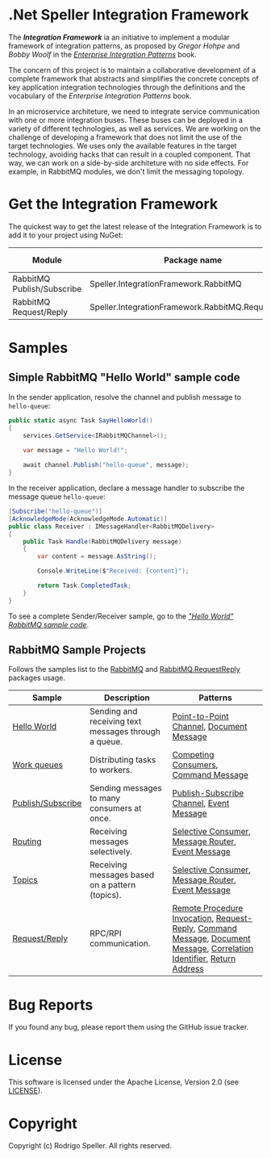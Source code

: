# .Net Speller Integration Framework

The ***Integration Framework*** ia an initiative to implement a modular framework of integration patterns, as proposed by *Gregor Hohpe* and *Bobby Woolf* in the *[Enterprise Integration Patterns]* book.

The concern of this project is to maintain a collaborative development of a complete framework that abstracts and simplifies the concrete concepts of key application integration technologies through the definitions and the vocabulary of the *Enterprise Integration Patterns* book.

In an microservice architeture, we need to integrate service communication with one or more integration buses. These buses can be deployed in a variety of different technologies, as well as services. We are working on the challenge of developing a framework that does not limit the use of the target technologies. We uses only the available features in the target technology, avoiding hacks that can result in a coupled component. That way, we can work on a side-by-side architeture with no side effects. For example, in RabbitMQ modules, we don't limit the messaging topology.

# Get the Integration Framework
The quickest way to get the latest release of the Integration Framework is to add it to your project using NuGet:

|Module|Package name|Latest version|
|------|------------|--------------|
|RabbitMQ Publish/Subscribe|Speller.IntegrationFramework.RabbitMQ|[![NuGet][badge:nuget:Speller.IntegrationFramework.RabbitMQ]][nuget:Speller.IntegrationFramework.RabbitMQ]|
|RabbitMQ Request/Reply|Speller.IntegrationFramework.RabbitMQ.RequestReply|[![NuGet][badge:nuget:Speller.IntegrationFramework.RabbitMQ.RequestReply]][nuget:Speller.IntegrationFramework.RabbitMQ.RequestReply]|

# Samples

## Simple RabbitMQ "Hello World" sample code

In the sender application, resolve the channel and publish message to `hello-queue`:

```csharp
public static async Task SayHelloWorld()
{
    services.GetService<IRabbitMQChannel>();

    var message = "Hello World!";
    
    await channel.Publish("hello-queue", message);
}
```

In the receiver application, declare a message handler to subscribe the message queue `hello-queue`:

```csharp
[Subscribe("hello-queue")]
[AcknowledgeMode(AcknowledgeMode.Automatic)]
public class Receiver : IMessageHandler<RabbitMQDelivery>
{
    public Task Handle(RabbitMQDelivery message)
    {
        var content = message.AsString();

        Console.WriteLine($"Received: {content}");

        return Task.CompletedTask;
    }
}
```

To see a complete Sender/Receiver sample, go to the *["Hello World" RabbitMQ sample code][Sample01-HelloWorld]*.

## RabbitMQ Sample Projects

Follows the samples list to the [RabbitMQ][nuget:Speller.IntegrationFramework.RabbitMQ] and [RabbitMQ.RequestReply][nuget:Speller.IntegrationFramework.RabbitMQ.RequestReply] packages usage.

|Sample|Description|Patterns|
|-|-|-|
|[Hello World][Sample01-HelloWorld]|Sending and receiving text messages through a queue.|[Point-to-Point Channel], [Document Message]|
|[Work queues][Sample02-WorkQueues]|Distributing tasks to workers.|[Competing Consumers], [Command Message]|
|[Publish/Subscribe][Sample03-PublishSubscribe]|Sending messages to many consumers at once.|[Publish-Subscribe Channel], [Event Message]
|[Routing][Sample04-Routing]|Receiving messages selectively.|[Selective Consumer], [Message Router], [Event Message]|
|[Topics][Sample05-Topics]|Receiving messages based on a pattern (topics).|[Selective Consumer], [Message Router], [Event Message]|
|[Request/Reply][Sample06-RPC]|RPC/RPI communication.|[Remote Procedure Invocation], [Request-Reply], [Command Message], [Document Message], [Correlation Identifier], [Return Address]|

# Bug Reports
If you found any bug, please report them using the GitHub issue tracker.

# License
This software is licensed under the Apache License, Version 2.0 (see [LICENSE][LICENSE]).

# Copyright
Copyright (c) Rodrigo Speller. All rights reserved.

<!-- Common Links -->
[LICENSE]: LICENSE.txt

<!-- Nuget Packages Links -->
[nuget:Speller.IntegrationFramework.RabbitMQ]:              https://www.nuget.org/packages/Speller.IntegrationFramework.RabbitMQ/
[nuget:Speller.IntegrationFramework.RabbitMQ.RequestReply]: https://www.nuget.org/packages/Speller.IntegrationFramework.RabbitMQ.RequestReply/

[badge:nuget:Speller.IntegrationFramework.RabbitMQ]:                https://img.shields.io/nuget/v/Speller.IntegrationFramework.RabbitMQ.svg?style=flat-square
[badge:nuget:Speller.IntegrationFramework.RabbitMQ.RequestReply]:   https://img.shields.io/nuget/v/Speller.IntegrationFramework.RabbitMQ.RequestReply.svg?style=flat-square

<!-- Sample Links -->
[Sample01-HelloWorld]:          samples/Speller.IntegrationPatterns.RabbitMQ/Sample01-HelloWorld
[Sample02-WorkQueues]:          samples/Speller.IntegrationPatterns.RabbitMQ/Sample02-WorkQueues
[Sample03-PublishSubscribe]:    samples/Speller.IntegrationPatterns.RabbitMQ/Sample03-PublishSubscribe
[Sample04-Routing]:             samples/Speller.IntegrationPatterns.RabbitMQ/Sample04-Routing
[Sample05-Topics]:              samples/Speller.IntegrationPatterns.RabbitMQ/Sample05-Topics
[Sample06-RPC]:                 samples/Speller.IntegrationPatterns.RabbitMQ/Sample06-RPC

<!-- Enterprise Integration Patterns Links-->
[Enterprise Integration Patterns]:  https://www.enterpriseintegrationpatterns.com/
[Command Message]:                  https://www.enterpriseintegrationpatterns.com/patterns/messaging/CommandMessage.html
[Competing Consumers]:              https://www.enterpriseintegrationpatterns.com/patterns/messaging/CompetingConsumers.html
[Correlation Identifier]:           https://www.enterpriseintegrationpatterns.com/patterns/messaging/CorrelationIdentifier.html
[Document Message]:                 https://www.enterpriseintegrationpatterns.com/patterns/messaging/DocumentMessage.html
[Event Message]:                    https://www.enterpriseintegrationpatterns.com/patterns/messaging/EventMessage.html
[Message Router]:                   https://www.enterpriseintegrationpatterns.com/patterns/messaging/MessageRouter.html
[Point-to-Point Channel]:           https://www.enterpriseintegrationpatterns.com/patterns/messaging/PointToPointChannel.html
[Publish-Subscribe Channel]:        https://www.enterpriseintegrationpatterns.com/patterns/messaging/PublishSubscribeChannel.html
[Remote Procedure Invocation]:      https://www.enterpriseintegrationpatterns.com/patterns/messaging/EncapsulatedSynchronousIntegration.html
[Request-Reply]:                    https://www.enterpriseintegrationpatterns.com/patterns/messaging/RequestReply.html
[Return Address]:                   https://www.enterpriseintegrationpatterns.com/patterns/messaging/ReturnAddress.html
[Selective Consumer]:               https://www.enterpriseintegrationpatterns.com/patterns/messaging/MessageSelector.html